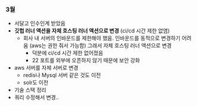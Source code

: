 ### 3월
- 서달고 인수인계 받았음
- **깃헙 러너 액션을 자체 호스팅 러너 액션으로 변경** (ci/cd 시간 제한 없앰)
	- 회사 내 서버의 인바운드를 제한해야 했음. 인바운드를 동적으로 변경하기 어려움 (aws는 권한 줘서 가능함) 그래서 자체 호스팅 러너 액션으로 변경
		- 덕분에 ci/cd 시간 제한 없어졌음
		- 22 포트를 외부에 오픈하지 않기 때문에 보안 강화
- aws 서버를 자체 서버로 변경
	- redis나 Mysql 서버 같은 것도 이전
	- solr도 이전
- 기술 스택 정리
- 쿼리 수정해서 변경..